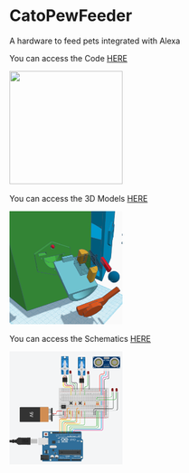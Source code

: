 # CatoPewFeeder
A hardware to feed pets integrated with Alexa

You can access the Code [HERE](/Code)

<img src="" width="200" height="200">

You can access the 3D Models [HERE](/3DModel_For_Printer)

<img src="/3DModel_For_Printer/_Images/Feeder_arm.png" width="200" height="200">

You can access the Schematics [HERE](/Schematics)

<img src="/Schematics/_Images/arduino_uno_schematics.png" width="200" height="200">

